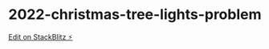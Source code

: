 # 2022-christmas-tree-lights-problem

[Edit on StackBlitz ⚡️](https://stackblitz.com/edit/recursive-christmas-tree-8se14r)